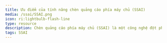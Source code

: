 ```yaml
---
title: Ưu điểm của tính năng chèn quảng cáo phía máy chủ (SSAI)
media: /ssai/SSAI.png
icon: ri:lightbulb-flash-line
type: resource
description: Chèn quảng cáo phía máy chủ (SSAI) là một công nghệ đột phá trong lĩnh vực quảng cáo kỹ thuật số
tags: SSAI
---
```

